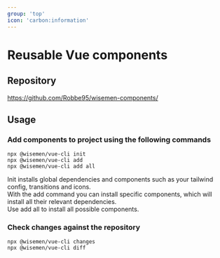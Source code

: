 ```yaml
---
group: 'top'
icon: 'carbon:information'
---
```



# Reusable Vue components

## Repository

https://github.com/Robbe95/wisemen-components/
  
## Usage

### Add components to project using the following commands
```
npx @wisemen/vue-cli init
npx @wisemen/vue-cli add
npx @wisemen/vue-cli add all
```

Init installs global dependencies and components such as your tailwind config, transitions and icons.\
With the add command you can install specific components, which will install all their relevant dependencies.\
Use add all to install all possible components.

### Check changes against the repository
```
npx @wisemen/vue-cli changes
npx @wisemen/vue-cli diff
```